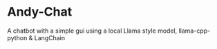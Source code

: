 # Andy-Chat
A chatbot with a simple gui using a local Llama style model, llama-cpp-python &amp; LangChain

